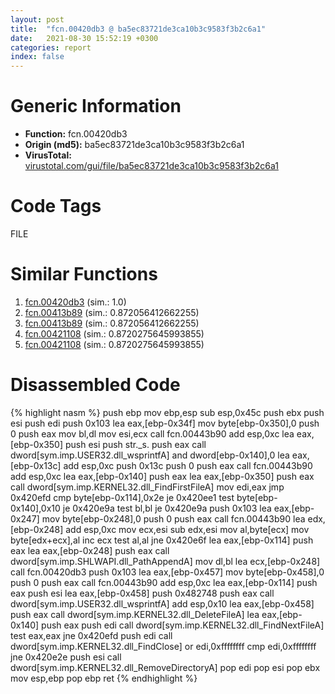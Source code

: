 ```yaml
---
layout: post
title:  "fcn.00420db3 @ ba5ec83721de3ca10b3c9583f3b2c6a1"
date:   2021-08-30 15:52:19 +0300
categories: report
index: false
---
```


# Generic Information
- **Function:** fcn.00420db3
- **Origin (md5):** ba5ec83721de3ca10b3c9583f3b2c6a1
- **VirusTotal:** [virustotal.com/gui/file/ba5ec83721de3ca10b3c9583f3b2c6a1][virustotal_ref]

# Code Tags
<span class="tag" id="FILE">FILE</span>


# Similar Functions

1. [fcn.00420db3][similar_1_ref] (sim.: 1.0)
2. [fcn.00413b89][similar_2_ref] (sim.: 0.872056412662255)
3. [fcn.00413b89][similar_3_ref] (sim.: 0.872056412662255)
4. [fcn.00421108][similar_4_ref] (sim.: 0.8720275645993855)
5. [fcn.00421108][similar_5_ref] (sim.: 0.8720275645993855)


# Disassembled Code

{% highlight nasm %}
push ebp
mov ebp,esp
sub esp,0x45c
push ebx
push esi
push edi
push 0x103
lea eax,[ebp-0x34f]
mov byte[ebp-0x350],0
push 0
push eax
mov bl,dl
mov esi,ecx
call fcn.00443b90
add esp,0xc
lea eax,[ebp-0x350]
push esi
push str._s.
push eax
call dword[sym.imp.USER32.dll_wsprintfA]
and dword[ebp-0x140],0
lea eax,[ebp-0x13c]
add esp,0xc
push 0x13c
push 0
push eax
call fcn.00443b90
add esp,0xc
lea eax,[ebp-0x140]
push eax
lea eax,[ebp-0x350]
push eax
call dword[sym.imp.KERNEL32.dll_FindFirstFileA]
mov edi,eax
jmp 0x420efd
cmp byte[ebp-0x114],0x2e
je 0x420ee1
test byte[ebp-0x140],0x10
je 0x420e9a
test bl,bl
je 0x420e9a
push 0x103
lea eax,[ebp-0x247]
mov byte[ebp-0x248],0
push 0
push eax
call fcn.00443b90
lea edx,[ebp-0x248]
add esp,0xc
mov ecx,esi
sub edx,esi
mov al,byte[ecx]
mov byte[edx+ecx],al
inc ecx
test al,al
jne 0x420e6f
lea eax,[ebp-0x114]
push eax
lea eax,[ebp-0x248]
push eax
call dword[sym.imp.SHLWAPI.dll_PathAppendA]
mov dl,bl
lea ecx,[ebp-0x248]
call fcn.00420db3
push 0x103
lea eax,[ebp-0x457]
mov byte[ebp-0x458],0
push 0
push eax
call fcn.00443b90
add esp,0xc
lea eax,[ebp-0x114]
push eax
push esi
lea eax,[ebp-0x458]
push 0x482748
push eax
call dword[sym.imp.USER32.dll_wsprintfA]
add esp,0x10
lea eax,[ebp-0x458]
push eax
call dword[sym.imp.KERNEL32.dll_DeleteFileA]
lea eax,[ebp-0x140]
push eax
push edi
call dword[sym.imp.KERNEL32.dll_FindNextFileA]
test eax,eax
jne 0x420efd
push edi
call dword[sym.imp.KERNEL32.dll_FindClose]
or edi,0xffffffff
cmp edi,0xffffffff
jne 0x420e2e
push esi
call dword[sym.imp.KERNEL32.dll_RemoveDirectoryA]
pop edi
pop esi
pop ebx
mov esp,ebp
pop ebp
ret 
{% endhighlight %}


[similar_1_ref]: /report/fcn.00420db3@53687e619dcac7d709f306d061d8daeb
[similar_2_ref]: /report/fcn.00413b89@53687e619dcac7d709f306d061d8daeb
[similar_3_ref]: /report/fcn.00413b89@ba5ec83721de3ca10b3c9583f3b2c6a1
[similar_4_ref]: /report/fcn.00421108@ba5ec83721de3ca10b3c9583f3b2c6a1
[similar_5_ref]: /report/fcn.00421108@53687e619dcac7d709f306d061d8daeb
[virustotal_ref]: https://www.virustotal.com/gui/file/ba5ec83721de3ca10b3c9583f3b2c6a1